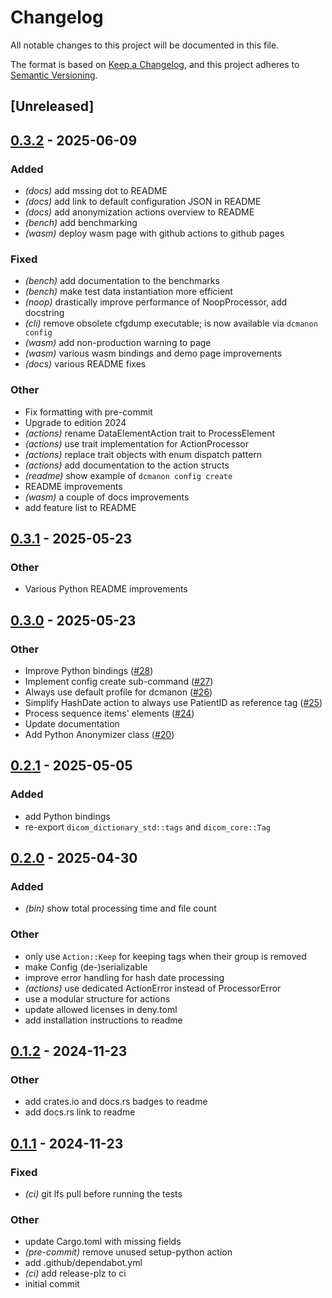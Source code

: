 # Changelog

All notable changes to this project will be documented in this file.

The format is based on [Keep a Changelog](https://keepachangelog.com/en/1.0.0/),
and this project adheres to [Semantic Versioning](https://semver.org/spec/v2.0.0.html).

## [Unreleased]

## [0.3.2](https://github.com/carecoders/dicom-anonymization/compare/dicom-anonymization-v0.3.1...dicom-anonymization-v0.3.2) - 2025-06-09

### Added

- *(docs)* add mssing dot to README
- *(docs)* add link to default configuration JSON in README
- *(docs)* add anonymization actions overview to README
- *(bench)* add benchmarking
- *(wasm)* deploy wasm page with github actions to github pages

### Fixed

- *(bench)* add documentation to the benchmarks
- *(bench)* make test data instantiation more efficient
- *(noop)* drastically improve performance of NoopProcessor, add docstring
- *(cli)* remove obsolete cfgdump executable; is now available via `dcmanon config`
- *(wasm)* add non-production warning to page
- *(wasm)* various wasm bindings and demo page improvements
- *(docs)* various README fixes

### Other

- Fix formatting with pre-commit
- Upgrade to edition 2024
- *(actions)* rename DataElementAction trait to ProcessElement
- *(actions)* use trait implementation for ActionProcessor
- *(actions)* replace trait objects with enum dispatch pattern
- *(actions)* add documentation to the action structs
- *(readme)* show example of `dcmanon config create`
- README improvements
- *(wasm)* a couple of docs improvements
- add feature list to README

## [0.3.1](https://github.com/carecoders/dicom-anonymization/compare/dicom-anonymization-v0.3.0...dicom-anonymization-v0.3.1) - 2025-05-23

### Other

- Various Python README improvements

## [0.3.0](https://github.com/carecoders/dicom-anonymization/compare/dicom-anonymization-v0.2.1...dicom-anonymization-v0.3.0) - 2025-05-23

### Other

- Improve Python bindings ([#28](https://github.com/carecoders/dicom-anonymization/pull/28))
- Implement config create sub-command ([#27](https://github.com/carecoders/dicom-anonymization/pull/27))
- Always use default profile for dcmanon ([#26](https://github.com/carecoders/dicom-anonymization/pull/26))
- Simplify HashDate action to always use PatientID as reference tag ([#25](https://github.com/carecoders/dicom-anonymization/pull/25))
- Process sequence items' elements ([#24](https://github.com/carecoders/dicom-anonymization/pull/24))
- Update documentation
- Add Python Anonymizer class ([#20](https://github.com/carecoders/dicom-anonymization/pull/20))

## [0.2.1](https://github.com/carecoders/dicom-anonymization/compare/v0.2.0...v0.2.1) - 2025-05-05

### Added

- add Python bindings
- re-export `dicom_dictionary_std::tags` and `dicom_core::Tag`

## [0.2.0](https://github.com/carecoders/dicom-anonymization/compare/v0.1.2...v0.2.0) - 2025-04-30

### Added

- *(bin)* show total processing time and file count

### Other

- only use `Action::Keep` for keeping tags when their group is removed
- make Config (de-)serializable
- improve error handling for hash date processing
- *(actions)* use dedicated ActionError instead of ProcessorError
- use a modular structure for actions
- update allowed licenses in deny.toml
- add installation instructions to readme

## [0.1.2](https://github.com/carecoders/dicom-anonymization/compare/v0.1.1...v0.1.2) - 2024-11-23

### Other

- add crates.io and docs.rs badges to readme
- add docs.rs link to readme

## [0.1.1](https://github.com/carecoders/dicom-anonymization/releases/tag/v0.1.1) - 2024-11-23

### Fixed

- *(ci)* git lfs pull before running the tests

### Other

- update Cargo.toml with missing fields
- *(pre-commit)* remove unused setup-python action
- add .github/dependabot.yml
- *(ci)* add release-plz to ci
- initial commit
